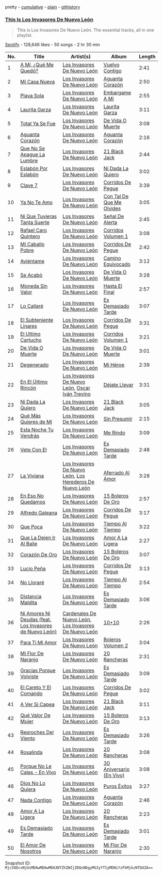 pretty - [cumulative](/playlists/cumulative/37i9dQZF1DZ06evO3jkCWI.md) - [plain](/playlists/plain/37i9dQZF1DZ06evO3jkCWI) - [githistory](https://github.githistory.xyz/mackorone/spotify-playlist-archive/blob/main/playlists/plain/37i9dQZF1DZ06evO3jkCWI)

### [This Is Los Invasores De Nuevo León](https://open.spotify.com/playlist/37i9dQZF1DZ06evO3jkCWI)

> This is Los Invasores De Nuevo León\. The essential tracks, all in one playlist.

[Spotify](https://open.spotify.com/user/spotify) - 128,646 likes - 50 songs - 2 hr 30 min

| No. | Title | Artist(s) | Album | Length |
|---|---|---|---|---|
| 1 | [A Mí, ¿Qué Me Quedó?](https://open.spotify.com/track/0b72rOmkspR8dJHsUjaVi4) | [Los Invasores De Nuevo León](https://open.spotify.com/artist/5CGtBYmVPeLhI1kM2Fn9Gv) | [Vuelvo Contigo](https://open.spotify.com/album/3Bqrpyh09jij3b2SiqzQlU) | 2:41 |
| 2 | [Mi Casa Nueva](https://open.spotify.com/track/0YqxST7jMa8B4Ecr1675u6) | [Los Invasores De Nuevo León](https://open.spotify.com/artist/5CGtBYmVPeLhI1kM2Fn9Gv) | [Aguanta Corazón](https://open.spotify.com/album/1rtPiqPMmhjLP1cNBTb5q5) | 2:50 |
| 3 | [Playa Sola](https://open.spotify.com/track/0mzpP5g8OCOj3dCtowPAjV) | [Los Invasores De Nuevo León](https://open.spotify.com/artist/5CGtBYmVPeLhI1kM2Fn9Gv) | [Embargame A Mi](https://open.spotify.com/album/3W3HJXgsvDaZr8lxKqNN6m) | 2:55 |
| 4 | [Laurita Garza](https://open.spotify.com/track/7a5msYrIHJ1bx7pTLKVbZ9) | [Los Invasores De Nuevo León](https://open.spotify.com/artist/5CGtBYmVPeLhI1kM2Fn9Gv) | [Laurita Garza](https://open.spotify.com/album/6CVR7Bsz5h7IkzyNAqpLsg) | 3:11 |
| 5 | [Total Ya Se Fue](https://open.spotify.com/track/0Mps5Z6CN05QkPIzBoAqRM) | [Los Invasores De Nuevo León](https://open.spotify.com/artist/5CGtBYmVPeLhI1kM2Fn9Gv) | [De Vida O Muerte](https://open.spotify.com/album/1LNsca8XvZVZ0SzFlYuU5V) | 3:08 |
| 6 | [Aguanta Corazón](https://open.spotify.com/track/6E5gZOwEMVED0hNBeaTu9k) | [Los Invasores De Nuevo León](https://open.spotify.com/artist/5CGtBYmVPeLhI1kM2Fn9Gv) | [Aguanta Corazón](https://open.spotify.com/album/1rtPiqPMmhjLP1cNBTb5q5) | 2:16 |
| 7 | [Que No Se Apague La Lumbre](https://open.spotify.com/track/5HHtIw03mC3OPPRjFUQ2Hb) | [Los Invasores De Nuevo León](https://open.spotify.com/artist/5CGtBYmVPeLhI1kM2Fn9Gv) | [21 Black Jack](https://open.spotify.com/album/5ZyR9EAtVpj70b11dZYmNC) | 2:44 |
| 8 | [Eslabón Por Eslabón](https://open.spotify.com/track/75vBz6v4IrakqmnqNTdnE0) | [Los Invasores De Nuevo León](https://open.spotify.com/artist/5CGtBYmVPeLhI1kM2Fn9Gv) | [Ni Dada La Quiero](https://open.spotify.com/album/1wJklr611fFhZoveD89y4F) | 3:02 |
| 9 | [Clave 7](https://open.spotify.com/track/29m95um0i0NThLbWA765Lg) | [Los Invasores De Nuevo León](https://open.spotify.com/artist/5CGtBYmVPeLhI1kM2Fn9Gv) | [Corridos De Pegue](https://open.spotify.com/album/2iStr0qc3jeFmGeud0h29Q) | 3:39 |
| 10 | [Ya No Te Amo](https://open.spotify.com/track/7H4tgQ4ldZ1PmWL88b6nuI) | [Los Invasores De Nuevo León](https://open.spotify.com/artist/5CGtBYmVPeLhI1kM2Fn9Gv) | [Con Tal De Que Me Olvides](https://open.spotify.com/album/7ytPVFfcyxDrMraTGv9w8R) | 3:05 |
| 11 | [Ni Que Tuvieras Tanta Suerte](https://open.spotify.com/track/0OzRg0JDqxDDxtmKn2GUVi) | [Los Invasores De Nuevo León](https://open.spotify.com/artist/5CGtBYmVPeLhI1kM2Fn9Gv) | [Señal De Alerta](https://open.spotify.com/album/28K8AZI79UWVamCJZglQlq) | 2:45 |
| 12 | [Rafael Caro Quintero](https://open.spotify.com/track/6CaDhKiByDaJlLRgAlW0QF) | [Los Invasores De Nuevo León](https://open.spotify.com/artist/5CGtBYmVPeLhI1kM2Fn9Gv) | [Corridos Volumen 1](https://open.spotify.com/album/3cQ3TDx7CrpdBdDazb26zi) | 3:08 |
| 13 | [Mi Caballo Pobre](https://open.spotify.com/track/6SQfZKwce4nGuMwrcVwK8C) | [Los Invasores De Nuevo León](https://open.spotify.com/artist/5CGtBYmVPeLhI1kM2Fn9Gv) | [Corridos De Pegue](https://open.spotify.com/album/2iStr0qc3jeFmGeud0h29Q) | 2:42 |
| 14 | [Aviéntame](https://open.spotify.com/track/3owpZ2lx2iMQ3FkeI5VKmA) | [Los Invasores De Nuevo León](https://open.spotify.com/artist/5CGtBYmVPeLhI1kM2Fn9Gv) | [Camino Equivocado](https://open.spotify.com/album/05vVVrRFertqgAd35Bfpw2) | 3:12 |
| 15 | [Se Acabó](https://open.spotify.com/track/2Tq1NVRQwWSZ0CUSxU0cFA) | [Los Invasores De Nuevo León](https://open.spotify.com/artist/5CGtBYmVPeLhI1kM2Fn9Gv) | [De Vida O Muerte](https://open.spotify.com/album/1LNsca8XvZVZ0SzFlYuU5V) | 3:28 |
| 16 | [Moneda Sin Valor](https://open.spotify.com/track/0s6eS6S8Dsr7VFdYUYo5Lu) | [Los Invasores De Nuevo León](https://open.spotify.com/artist/5CGtBYmVPeLhI1kM2Fn9Gv) | [Hasta El Final](https://open.spotify.com/album/3uJX93KsrS6PxobrPQfPc9) | 2:57 |
| 17 | [Lo Callaré](https://open.spotify.com/track/4yhcbZ7HZxK1UI5SOAEdlC) | [Los Invasores De Nuevo León](https://open.spotify.com/artist/5CGtBYmVPeLhI1kM2Fn9Gv) | [Es Demasiado Tarde](https://open.spotify.com/album/3RhITFDOGFitmcOtfUE2Kx) | 3:07 |
| 18 | [El Subteniente Linares](https://open.spotify.com/track/2BYl5gcl27mUpslIRy8MUX) | [Los Invasores De Nuevo León](https://open.spotify.com/artist/5CGtBYmVPeLhI1kM2Fn9Gv) | [Corridos De Pegue](https://open.spotify.com/album/2iStr0qc3jeFmGeud0h29Q) | 3:31 |
| 19 | [El Ultimo Cartucho](https://open.spotify.com/track/3khgsGxNwXijlqyStMvpfh) | [Los Invasores De Nuevo León](https://open.spotify.com/artist/5CGtBYmVPeLhI1kM2Fn9Gv) | [Corridos Volumen 1](https://open.spotify.com/album/3cQ3TDx7CrpdBdDazb26zi) | 3:21 |
| 20 | [De Vida O Muerte](https://open.spotify.com/track/4TbjXIEyA9VKdBx5WuSw4B) | [Los Invasores De Nuevo León](https://open.spotify.com/artist/5CGtBYmVPeLhI1kM2Fn9Gv) | [De Vida O Muerte](https://open.spotify.com/album/1LNsca8XvZVZ0SzFlYuU5V) | 3:01 |
| 21 | [Degenerado](https://open.spotify.com/track/413NV5nNVfbEh7vG1x2GTl) | [Los Invasores De Nuevo León](https://open.spotify.com/artist/5CGtBYmVPeLhI1kM2Fn9Gv) | [Mi Héroe](https://open.spotify.com/album/1Flg5XJrhqjvd70wX6QV9C) | 2:39 |
| 22 | [En El Último Rincón](https://open.spotify.com/track/5JMWkaL8u03EbqsKS3mL14) | [Los Invasores De Nuevo León](https://open.spotify.com/artist/5CGtBYmVPeLhI1kM2Fn9Gv), [Oscar Iván Trevíno](https://open.spotify.com/artist/5pPdYQPzWpb1XnsNqE6OOz) | [Déjate Llevar](https://open.spotify.com/album/6OCVGmvD74MNcDpClL0uXT) | 3:31 |
| 23 | [Ni Dada La Quiero](https://open.spotify.com/track/4AplGNlqrFDyxkCM27gSCl) | [Los Invasores De Nuevo León](https://open.spotify.com/artist/5CGtBYmVPeLhI1kM2Fn9Gv) | [21 Black Jack](https://open.spotify.com/album/5ZyR9EAtVpj70b11dZYmNC) | 3:05 |
| 24 | [Qué Más Quieres de Mí](https://open.spotify.com/track/1tk8qoiqnM3rsg64xvpRlN) | [Los Invasores De Nuevo León](https://open.spotify.com/artist/5CGtBYmVPeLhI1kM2Fn9Gv) | [Sin Presumir](https://open.spotify.com/album/6wlLXm68UHg0WeTzY04BHi) | 2:15 |
| 25 | [Esta Noche Tu Vendrás](https://open.spotify.com/track/2wHcALEBx39LP7ziwlHkSQ) | [Los Invasores De Nuevo León](https://open.spotify.com/artist/5CGtBYmVPeLhI1kM2Fn9Gv) | [Me Rindo](https://open.spotify.com/album/5Jeg7MzgKFXenbJAcD64Hj) | 3:09 |
| 26 | [Vete Con El](https://open.spotify.com/track/6UV3lfi399R9Gp9RvWCBbE) | [Los Invasores De Nuevo León](https://open.spotify.com/artist/5CGtBYmVPeLhI1kM2Fn9Gv) | [Es Demasiado Tarde](https://open.spotify.com/album/3RhITFDOGFitmcOtfUE2Kx) | 2:48 |
| 27 | [La Viviana](https://open.spotify.com/track/6UsGCiKi5RwwosYEsVwQz3) | [Los Invasores De Nuevo León](https://open.spotify.com/artist/5CGtBYmVPeLhI1kM2Fn9Gv), [Los Herederos De Nuevo León](https://open.spotify.com/artist/0F7PO1xYy0DIFrHq3DxFbI) | [Aferrado Al Amor](https://open.spotify.com/album/6pEDYFi8ddb1yiJKF1h0yV) | 3:28 |
| 28 | [En Eso No Quedamos](https://open.spotify.com/track/1FUQ3tfR1LuZmptkavWTQa) | [Los Invasores De Nuevo León](https://open.spotify.com/artist/5CGtBYmVPeLhI1kM2Fn9Gv) | [15 Boleros De Oro](https://open.spotify.com/album/3tTkjFxSMIyKTi3KgnqgpT) | 2:57 |
| 29 | [Alfredo Galeana](https://open.spotify.com/track/2NG18tx27J4dBTszPLJluP) | [Los Invasores De Nuevo León](https://open.spotify.com/artist/5CGtBYmVPeLhI1kM2Fn9Gv) | [Corridos De Pegue](https://open.spotify.com/album/2iStr0qc3jeFmGeud0h29Q) | 3:17 |
| 30 | [Que Poca](https://open.spotify.com/track/4XKtNegKyGMCdgIdCxfcMQ) | [Los Invasores De Nuevo León](https://open.spotify.com/artist/5CGtBYmVPeLhI1kM2Fn9Gv) | [Tiempo Al Tiempo](https://open.spotify.com/album/1LVdQN6LXJlhIxl2IeEcne) | 3:22 |
| 31 | [Que La Dejen Ir Al Baile](https://open.spotify.com/track/5coPwNRFIF2jCQN6G3zdgT) | [Los Invasores De Nuevo León](https://open.spotify.com/artist/5CGtBYmVPeLhI1kM2Fn9Gv) | [Amor A La Ligera](https://open.spotify.com/album/5jaSL4vBSHGuQrIRFWQSwm) | 2:27 |
| 32 | [Corazón De Oro](https://open.spotify.com/track/3hEDujdXlHpKEv8pW7SxBz) | [Los Invasores De Nuevo León](https://open.spotify.com/artist/5CGtBYmVPeLhI1kM2Fn9Gv) | [15 Boleros De Oro](https://open.spotify.com/album/3tTkjFxSMIyKTi3KgnqgpT) | 3:07 |
| 33 | [Lucio Peña](https://open.spotify.com/track/2szJfT5bYhIB0jdjsgpWNj) | [Los Invasores De Nuevo León](https://open.spotify.com/artist/5CGtBYmVPeLhI1kM2Fn9Gv) | [Corridos De Pegue](https://open.spotify.com/album/2iStr0qc3jeFmGeud0h29Q) | 3:13 |
| 34 | [No Lloraré](https://open.spotify.com/track/6OYSCpemGHXqiip743GGAr) | [Los Invasores De Nuevo León](https://open.spotify.com/artist/5CGtBYmVPeLhI1kM2Fn9Gv) | [Tiempo Al Tiempo](https://open.spotify.com/album/1LVdQN6LXJlhIxl2IeEcne) | 2:54 |
| 35 | [Distancia Maldita](https://open.spotify.com/track/3RhNtiTs0FwK9RpZpP7Xf8) | [Los Invasores De Nuevo León](https://open.spotify.com/artist/5CGtBYmVPeLhI1kM2Fn9Gv) | [Es Demasiado Tarde](https://open.spotify.com/album/3RhITFDOGFitmcOtfUE2Kx) | 3:06 |
| 36 | [Ni Amores Ni Deudas \(feat\. Los Invasores de Nuevo León\)](https://open.spotify.com/track/37XJBZYOnErRNl7vawIwf7) | [Cardenales De Nuevo León](https://open.spotify.com/artist/0GpuSge5ffZ053NhXxgQkV), [Los Invasores De Nuevo León](https://open.spotify.com/artist/5CGtBYmVPeLhI1kM2Fn9Gv) | [10+10](https://open.spotify.com/album/32PDVB8vzIpO0hqyas42fY) | 2:26 |
| 37 | [Para Ti Mi Amor](https://open.spotify.com/track/79KkCXH9weKlaTsur7y8tk) | [Los Invasores De Nuevo León](https://open.spotify.com/artist/5CGtBYmVPeLhI1kM2Fn9Gv) | [Boleros Volumen 2](https://open.spotify.com/album/7JL6rJigUVM0qfWOFnbx2k) | 3:04 |
| 38 | [Mi Flor De Naranjo](https://open.spotify.com/track/7ddmuD2oPlMXJHzgUQMnOf) | [Los Invasores De Nuevo León](https://open.spotify.com/artist/5CGtBYmVPeLhI1kM2Fn9Gv) | [20 Rancheras](https://open.spotify.com/album/0Sj2tO0uGkHE7EVasrPeIC) | 2:31 |
| 39 | [Gracias Porque Volviste](https://open.spotify.com/track/37nblWr0bJ6aIO548pKHqg) | [Los Invasores De Nuevo León](https://open.spotify.com/artist/5CGtBYmVPeLhI1kM2Fn9Gv) | [Es Demasiado Tarde](https://open.spotify.com/album/3RhITFDOGFitmcOtfUE2Kx) | 3:09 |
| 40 | [El Careto Y El Comando](https://open.spotify.com/track/0HuP5xLv151vNqT7e7AH9O) | [Los Invasores De Nuevo León](https://open.spotify.com/artist/5CGtBYmVPeLhI1kM2Fn9Gv) | [Corridos De Pegue](https://open.spotify.com/album/2iStr0qc3jeFmGeud0h29Q) | 3:02 |
| 41 | [A Ver Si Capea](https://open.spotify.com/track/1seRvngYgRfDeCbIkJOMQK) | [Los Invasores De Nuevo León](https://open.spotify.com/artist/5CGtBYmVPeLhI1kM2Fn9Gv) | [21 Black Jack](https://open.spotify.com/album/5ZyR9EAtVpj70b11dZYmNC) | 3:11 |
| 42 | [Qué Valor De Mujer](https://open.spotify.com/track/4GT3fRkjpQO8uXEWe0A4oB) | [Los Invasores De Nuevo León](https://open.spotify.com/artist/5CGtBYmVPeLhI1kM2Fn9Gv) | [15 Boleros De Oro](https://open.spotify.com/album/3tTkjFxSMIyKTi3KgnqgpT) | 3:13 |
| 43 | [Reproches Del Viento](https://open.spotify.com/track/6UftyO69RjPSEMf8bluuVO) | [Los Invasores De Nuevo León](https://open.spotify.com/artist/5CGtBYmVPeLhI1kM2Fn9Gv) | [Es Demasiado Tarde](https://open.spotify.com/album/3RhITFDOGFitmcOtfUE2Kx) | 3:26 |
| 44 | [Rosalinda](https://open.spotify.com/track/2Le4YQV3wlP9KRY4Uku4Xk) | [Los Invasores De Nuevo León](https://open.spotify.com/artist/5CGtBYmVPeLhI1kM2Fn9Gv) | [20 Rancheras](https://open.spotify.com/album/0Sj2tO0uGkHE7EVasrPeIC) | 3:08 |
| 45 | [Porque No Le Calas \- En Vivo](https://open.spotify.com/track/00nl5adFlB8bVbR3UM5BmZ) | [Los Invasores De Nuevo León](https://open.spotify.com/artist/5CGtBYmVPeLhI1kM2Fn9Gv) | [30 Aniversario \(En Vivo\)](https://open.spotify.com/album/6Ex3dDo3WP0dVOOPKWWvXd) | 3:08 |
| 46 | [Dios No Lo Quiera](https://open.spotify.com/track/3ujr1xnvt5kxuEfAwxuvKf) | [Los Invasores De Nuevo León](https://open.spotify.com/artist/5CGtBYmVPeLhI1kM2Fn9Gv) | [Puros Éxitos](https://open.spotify.com/album/0M3kQUdKaCtut8mrQ4SlDo) | 3:27 |
| 47 | [Nada Contigo](https://open.spotify.com/track/0BElkouvu7hJy1NB2RF1Va) | [Los Invasores De Nuevo León](https://open.spotify.com/artist/5CGtBYmVPeLhI1kM2Fn9Gv) | [Aguanta Corazón](https://open.spotify.com/album/1rtPiqPMmhjLP1cNBTb5q5) | 2:46 |
| 48 | [Amor A La Ligera](https://open.spotify.com/track/33AAdwr1js1SESHflZAlTD) | [Los Invasores De Nuevo León](https://open.spotify.com/artist/5CGtBYmVPeLhI1kM2Fn9Gv) | [20 Rancheras](https://open.spotify.com/album/0Sj2tO0uGkHE7EVasrPeIC) | 2:23 |
| 49 | [Es Demasiado Tarde](https://open.spotify.com/track/70YMp6bVrVHMhgevfAbf63) | [Los Invasores De Nuevo León](https://open.spotify.com/artist/5CGtBYmVPeLhI1kM2Fn9Gv) | [Es Demasiado Tarde](https://open.spotify.com/album/3RhITFDOGFitmcOtfUE2Kx) | 3:01 |
| 50 | [El Amor De Nosotros](https://open.spotify.com/track/2APZe1mAUx8lMfFVP2f7AA) | [Los Invasores De Nuevo León](https://open.spotify.com/artist/5CGtBYmVPeLhI1kM2Fn9Gv) | [Mi Flor De Naranjo](https://open.spotify.com/album/5phLi5dStR0wTk1hGYC2Q3) | 2:30 |

Snapshot ID: `Mjc5ODcxNjUsMDAwMDAwMDA3NTZhZWZjZDQxNDgyMGIyYTIyMDNiYzFkMjkzNTQ4ZA==`
